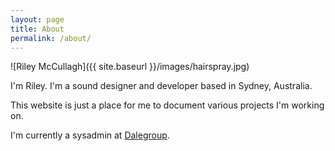 ```yaml
---
layout: page
title: About
permalink: /about/
---
```


![Riley McCullagh]({{ site.baseurl }}/images/hairspray.jpg)

I'm Riley. I'm a sound designer and developer based in Sydney, Australia.

This website is just a place for me to document various projects I'm working on.

I'm currently a sysadmin at [Dalegroup](http://dalegroup.net).

